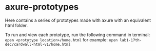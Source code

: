 # axure-prototypes

Here contains a series of prototypes made with axure with an equivalent html folder.

To run and view each prototype, run the following command in terminal:
`open <prototype location>/home.html`
for example:
`open lab1-17th-dec/cardwall-html-v1/home.html`
